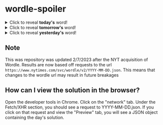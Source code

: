 # wordle-spoiler

<details>
  <summary>Click to reveal <b>today's</b> word!</summary>
  <br>
  <b> sleep </b>
</details>

<details>
  <summary>Click to reveal <b>tomorrow's</b> word!</summary>
  <br>
  <b> sharp </b>
</details>

<details>
  <summary>Click to reveal <b>yesterday's</b> word!</summary>
  <br>
  <b> woman </b>
</details>

## Note
This was repository was updated 2/7/2023 after the NYT acquisition of Wordle. Results are now based off requests to the url `https://www.nytimes.com/svc/wordle/v2/YYYY-MM-DD.json`. This means that changes to the wordle url may result in future breakages

## How can I view the solution in the browser?
Open the developer tools in Chrome. Click on the "network" tab. Under the Fetch/XHR section, you should see a request to YYYY-MM-DD.json. If you click on that request and view the "Preview" tab, you will see a JSON object containing the day's solution.